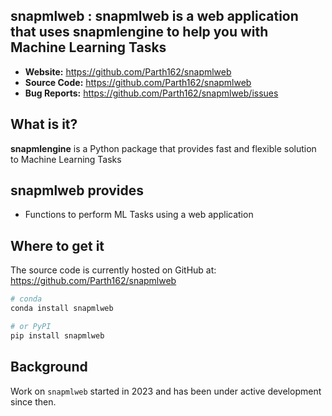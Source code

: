 ## snapmlweb : snapmlweb is a web application that uses snapmlengine to help you with Machine Learning Tasks

- **Website:** https://github.com/Parth162/snapmlweb
- **Source Code:** https://github.com/Parth162/snapmlweb
- **Bug Reports:** https://github.com/Parth162/snapmlweb/issues

## What is it?

**snapmlengine** is a Python package that provides fast and flexible solution to Machine Learning Tasks

## snapmlweb provides
- Functions to perform ML Tasks using a web application

## Where to get it

The source code is currently hosted on GitHub at:
https://github.com/Parth162/snapmlweb

```sh
# conda
conda install snapmlweb
```

```sh
# or PyPI
pip install snapmlweb
```

## Background

Work on ``snapmlweb`` started in 2023 and has been under active development since then.